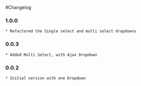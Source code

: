 #Changelog

### 1.0.0
    * Refactored the Single select and multi select dropdowns

### 0.0.3
    * Added Multi Select, with Ajax Dropdown

### 0.0.2
    * Initial version with one Dropdown